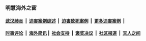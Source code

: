 
### 明慧海外之窗

####  [武汉肺炎](indexes/365.md?t=06030901) &nbsp;|&nbsp;  [迫害案例综述](indexes/328.md?t=06030901) &nbsp;|&nbsp; [迫害致死案例](indexes/277.md?t=06030901)  &nbsp;|&nbsp; [更多迫害案例](indexes/81.md?t=06030901)  &nbsp;|&nbsp; 
####  [时事评论](indexes/19.md?t=06030901) &nbsp;|&nbsp; [海外简讯](indexes/245.md?t=06030901)&nbsp;|&nbsp;  [社会支持](indexes/140.md?t=06030901) &nbsp;|&nbsp; [褒奖决议](indexes/282.md?t=06030901) &nbsp;|&nbsp; [社区报道](indexes/91.md?t=06030901)  &nbsp;|&nbsp; [天人之间](indexes/78.md?t=06030901) 


